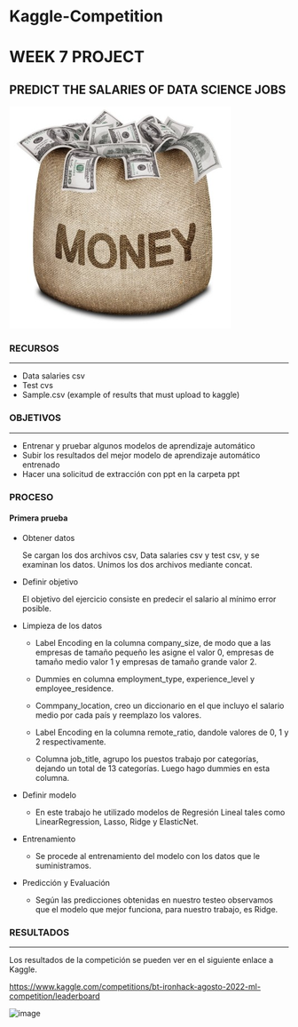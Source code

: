 # Kaggle-Competition

# WEEK 7 PROJECT

## PREDICT THE SALARIES OF DATA SCIENCE JOBS

![image](https://github.com/Ironhack-Data-Madrid-Mayo-2022/Kaggle-Competition/blob/main/images/Bag_of_Money.jpg)


### RECURSOS
----------------------------------------------------------------------------------------------------------------------------

  + Data salaries csv
  + Test cvs
  + Sample.csv (example of results that must upload to kaggle)



### OBJETIVOS
----------------------------------------------------------------------------------------------------------------------------


   + Entrenar y pruebar algunos modelos de aprendizaje automático
   + Subir los resultados del mejor modelo de aprendizaje automático entrenado
   + Hacer una solicitud de extracción con ppt en la carpeta ppt
  

### PROCESO
#### Primera prueba

   + Obtener datos
   
     Se cargan los dos archivos csv, Data salaries csv y test csv, y se examinan los datos. 
     Unimos los dos archivos mediante concat.
     
   + Definir objetivo
   
     El objetivo del ejercicio consiste en predecir el salario al mínimo error posible.
     
   + Limpieza de los datos
   
     - Label Encoding en la columna company_size, de modo que a las empresas de tamaño pequeño les asigne el valor 0, empresas de tamaño medio valor 1 y empresas de tamaño grande valor 2.
     
     - Dummies en columna employment_type, experience_level y employee_residence.
     
     - Commpany_location, creo un diccionario en el que incluyo el salario medio por cada país y reemplazo los valores.
     
     - Label Encoding en la columna remote_ratio, dandole valores de 0, 1 y 2 respectivamente.
     
     - Columna job_title, agrupo los puestos trabajo por categorías, dejando un total de 13 categorías. Luego hago dummies en esta columna.
     
   + Definir modelo
   
     - En este trabajo he utilizado modelos de Regresión Lineal tales como LinearRegression, Lasso, Ridge y ElasticNet.
     
   + Entrenamiento
   
     - Se procede al entrenamiento del modelo con los datos que le suministramos.
     
   + Predicción y Evaluación
   
     - Según las predicciones obtenidas en nuestro testeo observamos que el modelo que mejor funciona, para nuestro trabajo, es Ridge.



### RESULTADOS
----------------------------------------------------------------------------------------------------------------------------

Los resultados de la competición se pueden ver en el siguiente enlace a Kaggle.

https://www.kaggle.com/competitions/bt-ironhack-agosto-2022-ml-competition/leaderboard


![image](https://github.com/Vert-ix/Vert-ix/Week-7-Project-Kaggle-Competition-/images/kaggle_competition.png)
  